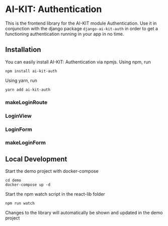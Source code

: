 # AI-KIT: Authentication

This is the frontend library for the AI-KIT module Authentication.
Use it in conjunction with the django package `django-ai-kit-auth` in order to get a
functioning authentication running in your app in no time.

## Installation

You can easily install AI-KIT: Authentication via npmjs. Using npm, run
```commandline
npm install ai-kit-auth
```

Using yarn, run
```commandline
yarn add ai-kit-auth
```


### makeLoginRoute

### LoginView

### LoginForm

### makeLoginForm

## Local Development

Start the demo project with docker-compose

    cd demo
    docker-compose up -d

Start the npm watch script in the react-lib folder

    npm run watch

Changes to the library will automatically be shown and updated in the demo project
